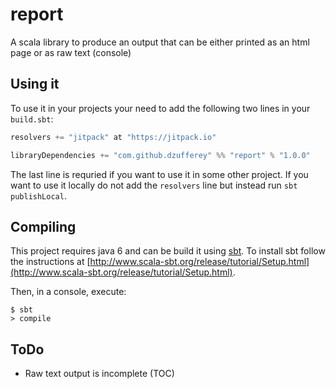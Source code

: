 # report

A scala library to produce an output that can be either printed as an html page or as raw text (console)

## Using it

To use it in your projects your need to add the following two lines in your `build.sbt`:
```scala
resolvers += "jitpack" at "https://jitpack.io"

libraryDependencies += "com.github.dzufferey" %% "report" % "1.0.0"
```

The last line is requried if you want to use it in some other project.
If you want to use it locally do not add the `resolvers` line but instead run `sbt publishLocal`.

## Compiling

This project requires java 6 and can be build it using [sbt](http://www.scala-sbt.org/).
To install sbt follow the instructions at [http://www.scala-sbt.org/release/tutorial/Setup.html](http://www.scala-sbt.org/release/tutorial/Setup.html).

Then, in a console, execute:
```
$ sbt
> compile
```

## ToDo
* Raw text output is incomplete (TOC)
